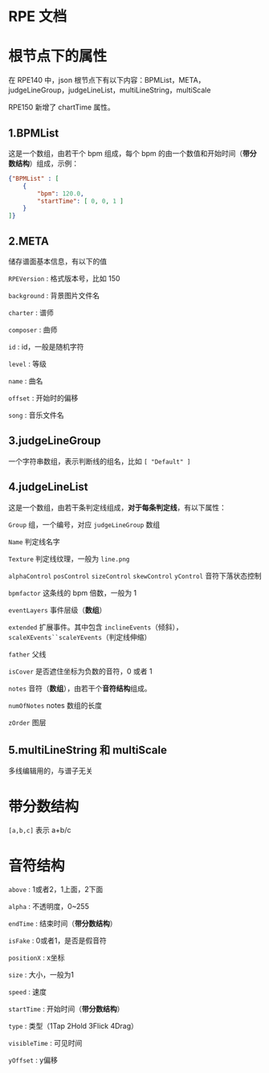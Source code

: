 # RPE 文档

# 根节点下的属性

在 RPE140 中，json 根节点下有以下内容：BPMList，META，judgeLineGroup，judgeLineList，multiLineString，multiScale

RPE150 新增了 chartTime 属性。

## 1.BPMList

这是一个数组，由若干个 bpm 组成，每个 bpm 的由一个数值和开始时间（**带分数结构**）组成，示例：

```json
{"BPMList" : [
    {
        "bpm": 120.0,
        "startTime": [ 0, 0, 1 ]
    }
]}
```

## 2.META

储存谱面基本信息，有以下的值

`RPEVersion` : 格式版本号，比如 150

`background` : 背景图片文件名

`charter` : 谱师

`composer` : 曲师

`id` : id，一般是随机字符

`level` : 等级

`name` : 曲名

`offset` : 开始时的偏移

`song` : 音乐文件名

## 3.judgeLineGroup

一个字符串数组，表示判断线的组名，比如 `[ "Default" ]`

## 4.judgeLineList

这是一个数组，由若干条判定线组成，**对于每条判定线**，有以下属性：

`Group` 组，一个编号，对应 `judgeLineGroup` 数组

`Name` 判定线名字

`Texture` 判定线纹理，一般为 `line.png`

`alphaControl` `posControl` `sizeControl` `skewControl` `yControl` 音符下落状态控制

`bpmfactor` 这条线的 bpm 倍数，一般为 1

`eventLayers` 事件层级（**数组**）

`extended` 扩展事件。其中包含 `inclineEvents`（倾斜），`scaleXEvents``scaleYEvents`（判定线伸缩）

`father` 父线

`isCover` 是否遮住坐标为负数的音符，0 或者 1

`notes` 音符（**数组**），由若干个**音符结构**组成。

`numOfNotes` notes 数组的长度

`zOrder` 图层

## 5.multiLineString 和 multiScale

多线编辑用的，与谱子无关

# 带分数结构

`[a,b,c]` 表示 a+b/c

# 音符结构

`above` : 1或者2，1上面，2下面

`alpha` : 不透明度，0~255

`endTime` : 结束时间（**带分数结构**）

`isFake` : 0或者1，是否是假音符

`positionX` : x坐标

`size` : 大小，一般为1

`speed` : 速度

`startTime` : 开始时间（**带分数结构**）

`type` : 类型（1Tap 2Hold 3Flick 4Drag）

`visibleTime` : 可见时间

`yOffset` : y偏移
